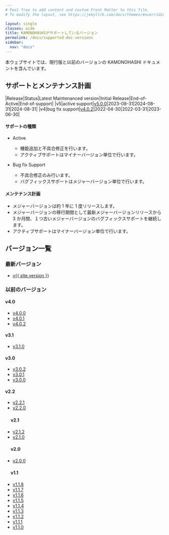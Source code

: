 ```yaml
---
# Feel free to add content and custom Front Matter to this file.
# To modify the layout, see https://jekyllrb.com/docs/themes/#overriding-theme-defaults

layout: single
classes: wide
title: KAMONOHASHIがサポートしているバージョン
permalink: /docs/supported-doc-versions
sidebar:
  nav: "docs"
---
```


本ウェブサイトでは、現行版と以前のバージョンの KAMONOHASHI ドキュメントを含んでいます。

## サポートとメンテナンス計画

|Release|Status|Latest Maintenanced version|Initial Release|End-of-Active|End-of-support|
|v5|active support|[v5.0.0](https://v5-0-0.kamonohashi.ai/docs/)|2023-08-31|2024-08-31|2024-08-31|
|v4|bug fix support|[v4.0.2](https://v4-0-2.kamonohashi.ai/docs/)|2022-04-30|2022-03-31|2023-06-30|

#### サポートの種類

- Active

  - 機能追加と不具合修正を行います。
  - アクティブサポートはマイナーバージョン単位で行います。

- Bug fix Support
  - 不具合修正のみ行います。
  - バグフィックスサポートはメジャーバージョン単位で行います。

#### メンテナンス計画

- メジャーバージョンは約 1 年に 1 度リリースします。
- メジャーバージョンの移行期間として最新メジャーバージョンリリースから 3 か月間、１つ古いメジャーバージョンのバグフィックスサポートを継続します。
- アクティブサポートはマイナーバージョン単位で行います。

## バージョン一覧

### 最新バージョン

- [v{{ site.version }}](https://kamonohashi.ai/)

### 以前のバージョン

#### v4.0

- [v4.0.0](https://v4-0-0.kamonohashi.ai/docs/)
- [v4.0.1](https://v4-0-1.kamonohashi.ai/docs/)
- [v4.0.2](https://v4-0-2.kamonohashi.ai/docs/)

#### v3.1

- [v3.1.0](https://v3-1-0.kamonohashi.ai/docs/)

#### v3.0

- [v3.0.2](https://v3-0-2.kamonohashi.ai/docs/)
- [v3.0.1](https://v3-0-1.kamonohashi.ai/docs/)
- [v3.0.0](https://v3-0-0.kamonohashi.ai/docs/)

#### v2.2

- [v2.2.1](https://v2-2-1.kamonohashi.ai/docs/)
- [v2.2.0](https://v2-2-0.kamonohashi.ai/docs/)

#### 　 v2.1

- [v2.1.2](https://v2-1-2.kamonohashi.ai/docs/)
- [v2.1.0](https://v2-1-0.kamonohashi.ai/docs/)

#### 　 v2.0

- [v2.0.0](https://v2-0-0.kamonohashi.ai/docs/)

#### 　 v1.1

- [v1.1.8](https://v1-1-8.kamonohashi.ai/docs/)
- [v1.1.7](https://v1-1-7.kamonohashi.ai/docs/)
- [v1.1.6](https://v1-1-6.kamonohashi.ai/docs/)
- [v1.1.5](https://v1-1-5.kamonohashi.ai/docs/)
- [v1.1.4](https://v1-1-4.kamonohashi.ai/docs/)
- [v1.1.3](https://v1-1-3.kamonohashi.ai/docs/)
- [v1.1.2](https://v1-1-2.kamonohashi.ai/docs/)
- [v1.1.1](https://v1-1-1.kamonohashi.ai/docs/)
- [v1.1.0](https://v1-1-0.kamonohashi.ai/docs/)
